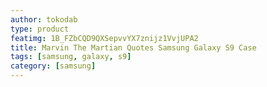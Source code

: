 ```yaml
---
author: tokodab
type: product
featimg: 1B_FZbCQD9QXSepvvYX7znijz1VvjUPA2
title: Marvin The Martian Quotes Samsung Galaxy S9 Case
tags: [samsung, galaxy, s9]
category: [samsung]
---
```

